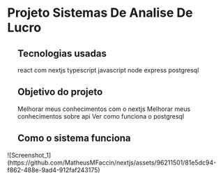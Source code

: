 <h1> Projeto Sistemas De Analise De Lucro </h1>
<ul>
  <h2> Tecnologias usadas </h2>
  <l1>react com nextjs</li>
  <l1>typescript</li>
  <l1>javascript</li>
  <l1>node express</li>
  <l1>postgresql</li>

</ul>
<ul>
  <h2> Objetivo do projeto </h2>
  <l1>Melhorar meus conhecimentos com o nextjs</li>
  <l1>Melhorar meus conhecimentos sobre api</li>
  <l1>Ver como funciona o postgresql</li>
</ul>

<ul>
  <h2> Como o sistema funciona </h2>
  
</ul>![Screenshot_1](https://github.com/MatheusMFaccin/nextjs/assets/96211501/81e5dc94-f862-488e-9ad4-912faf243175)

